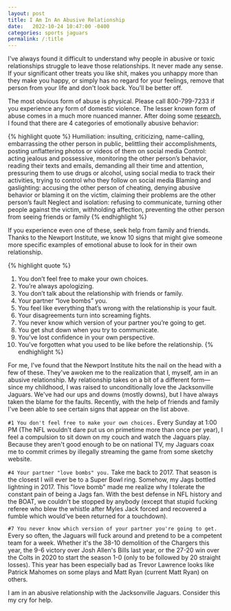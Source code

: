 ```yaml
---
layout: post
title: I Am In An Abusive Relationship
date:   2022-10-24 10:47:00 -0400
categories: sports jaguars
permalink: /:title
---
```


I've always found it difficult to understand why people in abusive or toxic relationships struggle to leave those relationships. It never made any sense. If your significant other treats you like shit, makes you unhappy more than they make you happy, or simply has no regard for your feelings, remove that person from your life and don't look back. You'll be better off.

The most obvious form of abuse is physical. Please call 800-799-7233 if you experience any form of domestic violence. The lesser known form of abuse comes in a much more nuanced manner. After doing some [research](https://www.newportinstitute.com/resources/co-occurring-disorders/how-to-know-abusive-relationship/), I found that there are 4 categories of emotionally abusive behavior:

{% highlight quote %}
Humiliation: insulting, criticizing, name-calling, embarrassing the other person in public, belittling their accomplishments, posting unflattering photos or videos of them on social media
Control: acting jealous and possessive, monitoring the other person’s behavior, reading their texts and emails, demanding all their time and attention, pressuring them to use drugs or alcohol, using social media to track their activities, trying to control who they follow on social media
Blaming and gaslighting: accusing the other person of cheating, denying abusive behavior or blaming it on the victim, claiming their problems are the other person’s fault
Neglect and isolation: refusing to communicate, turning other people against the victim, withholding affection, preventing the other person from seeing friends or family
{% endhighlight %}

If you experience even one of these, seek help from family and friends. Thanks to the Newport Institute, we know 10 signs that might give someone more specific examples of emotional abuse to look for in their own relationship.

{% highlight quote %}
1. You don’t feel free to make your own choices.
2. You’re always apologizing.
3. You don’t talk about the relationship with friends or family.
4. Your partner “love bombs” you.
5. You feel like everything that’s wrong with the relationship is your fault.
6. Your disagreements turn into screaming fights.
7. You never know which version of your partner you’re going to get.
8. You get shut down when you try to communicate.
9. You’ve lost confidence in your own perspective.
10. You’ve forgotten what you used to be like before the relationship.
{% endhighlight %}

For me, I've found that the Newport Institute hits the nail on the head with a few of these. They've awoken me to the realization that I, myself, am in an abusive relationship. My relationship takes on a bit of a different form—since my childhood, I was raised to unconditionally love the Jacksonville Jaguars. We've had our ups and downs (mostly downs), but I have always taken the blame for the faults. Recently, with the help of friends and family I've been able to see certain signs that appear on the list above.

`#1 You don't feel free to make your own choices.`
Every Sunday at 1:00 PM (The NFL wouldn't dare put us on primetime more than once per year), I feel a compulsion to sit down on my couch and watch the Jaguars play. Because they aren't good enough to be on national TV, my Jaguars coax me to commit crimes by illegally streaming the game from some sketchy website.

`#4 Your partner "love bombs" you.`
Take me back to 2017. That season is the closest I will ever be to a Super Bowl ring. Somehow, my Jags bottled lightning in 2017. This "love bomb" made me realize why I tolerate the constant pain of being a Jags fan. With the best defense in NFL history and the BOAT, we couldn't be stopped by anybody (except that stupid fucking referee who blew the whistle after Myles Jack forced and recovered a fumble which would've been returned for a touchdown).

`#7 You never know which version of your partner you're going to get.`
Every so often, the Jaguars will fuck around and pretend to be a competent team for a week. Whether it's the 38-10 demolition of the Chargers this year, the 9-6 victory over Josh Allen's Bills last year, or the 27-20 win over the Colts in 2020 to start the season 1-0 (only to be followed by 20 straight losses). This year has been especially bad as Trevor Lawrence looks like Patrick Mahomes on some plays and Matt Ryan (current Matt Ryan) on others.

I am in an abusive relationship with the Jacksonville Jaguars. Consider this my cry for help.